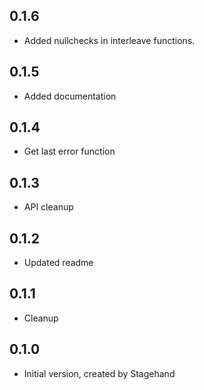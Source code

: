 ## 0.1.6

- Added nullchecks in interleave functions.

## 0.1.5

- Added documentation

## 0.1.4

- Get last error function

## 0.1.3

- API cleanup

## 0.1.2

- Updated readme

## 0.1.1

- Cleanup

## 0.1.0

- Initial version, created by Stagehand
